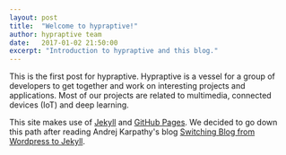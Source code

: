 ```yaml
---
layout: post
title:  "Welcome to hypraptive!"
author: hypraptive team
date:   2017-01-02 21:50:00
excerpt: "Introduction to hypraptive and this blog."
---
```

This is the first post for hypraptive. Hypraptive is a vessel for a group of developers to get together and work on interesting projects and applications. Most of our projects are related to multimedia, connected devices (IoT) and deep learning.

This site makes use of [Jekyll](http://jekyllrb.com/) and [GitHub Pages](https://pages.github.com/). We decided to go down this path after reading Andrej Karpathy's blog [Switching Blog from Wordpress to Jekyll](http://karpathy.github.io/2014/07/01/switching-to-jekyll/).
